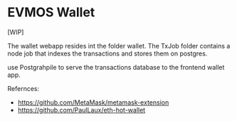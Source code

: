 # EVMOS Wallet

[WIP]


The wallet webapp resides int the folder wallet.
The TxJob folder contains a node job that indexes the transactions and stores them on postgres.

use Postgrahpile to serve the transactions database to the frontend wallet app. 

Refernces:
* https://github.com/MetaMask/metamask-extension
* https://github.com/PaulLaux/eth-hot-wallet
